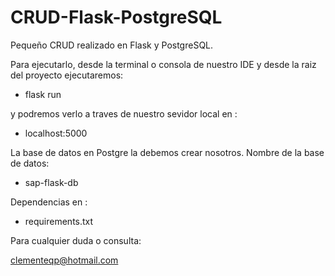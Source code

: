 # CRUD-Flask-PostgreSQL

Pequeño CRUD realizado en Flask y PostgreSQL. 

Para ejecutarlo, desde la terminal o consola de nuestro IDE y desde la raiz del proyecto
ejecutaremos:

- flask run

y podremos verlo a traves de nuestro sevidor local en :

- localhost:5000

La base de datos en Postgre la debemos crear nosotros. 
Nombre de la base de datos:

- sap-flask-db

Dependencias en :

- requirements.txt


Para cualquier duda o consulta:

clementeqp@hotmail.com


